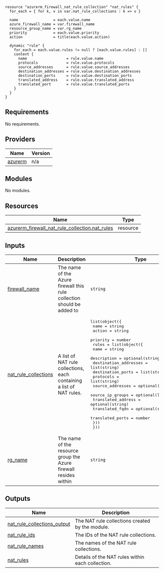 
```hcl
resource "azurerm_firewall_nat_rule_collection" "nat_rules" {
  for_each = { for k, v in var.nat_rule_collections : k => v }

  name                = each.value.name
  azure_firewall_name = var.firewall_name
  resource_group_name = var.rg_name
  priority            = each.value.priority
  action              = title(each.value.action)

  dynamic "rule" {
    for_each = each.value.rules != null ? [each.value.rules] : []
    content {
      name                  = rule.value.name
      protocols             = rule.value.protocols
      source_addresses      = rule.value.source_addresses
      destination_addresses = rule.value.destination_addresses
      destination_ports     = rule.value.destination_ports
      translated_address    = rule.value.translated_address
      translated_port       = rule.value.translated_ports
    }
  }
}
```
## Requirements

No requirements.

## Providers

| Name | Version |
|------|---------|
| <a name="provider_azurerm"></a> [azurerm](#provider\_azurerm) | n/a |

## Modules

No modules.

## Resources

| Name | Type |
|------|------|
| [azurerm_firewall_nat_rule_collection.nat_rules](https://registry.terraform.io/providers/hashicorp/azurerm/latest/docs/resources/firewall_nat_rule_collection) | resource |

## Inputs

| Name | Description | Type | Default | Required |
|------|-------------|------|---------|:--------:|
| <a name="input_firewall_name"></a> [firewall\_name](#input\_firewall\_name) | The name of the Azure firewall this rule collection should be added to | `string` | n/a | yes |
| <a name="input_nat_rule_collections"></a> [nat\_rule\_collections](#input\_nat\_rule\_collections) | A list of NAT rule collections, each containing a list of NAT rules. | <pre>list(object({<br>    name     = string<br>    action   = string<br>    priority = number<br>    rules = list(object({<br>      name                  = string<br>      description           = optional(string)<br>      destination_addresses = list(string)<br>      destination_ports     = list(string)<br>      protocols             = list(string)<br>      source_addresses      = optional(list(string))<br>      source_ip_groups      = optional(list(string))<br>      translated_address    = optional(string)<br>      translated_fqdn       = optional(string)<br>      translated_ports      = number<br>    }))<br>  }))</pre> | `[]` | no |
| <a name="input_rg_name"></a> [rg\_name](#input\_rg\_name) | The name of the resource group the Azure firewall resides within | `string` | n/a | yes |

## Outputs

| Name | Description |
|------|-------------|
| <a name="output_nat_rule_collections_output"></a> [nat\_rule\_collections\_output](#output\_nat\_rule\_collections\_output) | The NAT rule collections created by the module. |
| <a name="output_nat_rule_ids"></a> [nat\_rule\_ids](#output\_nat\_rule\_ids) | The IDs of the NAT rule collections. |
| <a name="output_nat_rule_names"></a> [nat\_rule\_names](#output\_nat\_rule\_names) | The names of the NAT rule collections. |
| <a name="output_nat_rules"></a> [nat\_rules](#output\_nat\_rules) | Details of the NAT rules within each collection. |
